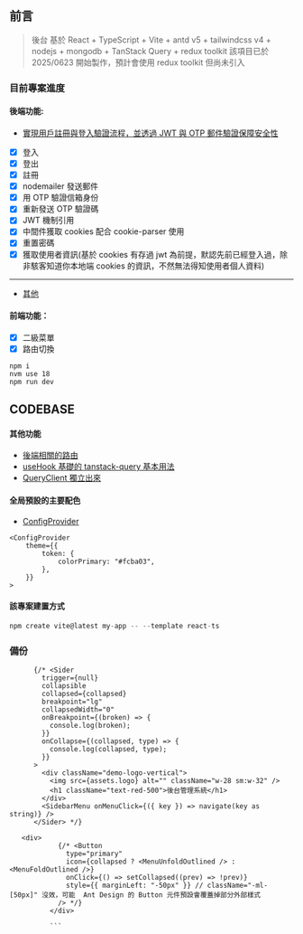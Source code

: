 ## 前言

> 後台 基於 React + TypeScript + Vite + antd v5 + tailwindcss v4 + nodejs + mongodb + TanStack Query + redux toolkit
> 該項目已於 2025/0623 開始製作，預計會使用 redux toolkit 但尚未引入

### 目前專案進度

#### 後端功能:

- [實現用戶註冊與登入驗證流程，並透過 JWT 與 OTP 郵件驗證保障安全性](https://github.com/Vic428-human/antd5-dashboard-practice/tree/main/backend/routes)
- [x] 登入
- [x] 登出
- [x] 註冊
- [x] nodemailer 發送郵件
- [x] 用 OTP 驗證信箱身份
- [x] 重新發送 OTP 驗證碼
- [x] JWT 機制引用
- [x] 中間件獲取 cookies 配合 cookie-parser 使用
- [x] 重置密碼
- [x] 獲取使用者資訊(基於 cookies 有存過 jwt 為前提，默認先前已經登入過，除非駭客知道你本地端 cookies 的資訊，不然無法得知使用者個人資料)

---

- [其他](https://github.com/Vic428-human/antd5-dashboard-practice/blob/main/src/routes/MainContent.tsx)

#### 前端功能：

- [x] 二級菜單
- [x] 路由切換

```
npm i
nvm use 18
npm run dev

```

## CODEBASE

#### 其他功能

- [後端相關的路由](https://github.com/Vic428-human/antd5-dashboard-practice/blob/main/src/routes/MainContent.tsx)
- [useHook 基礎的 tanstack-query 基本用法](https://github.com/Vic428-human/redux-toolkit-and-tanstack-query-demo/blob/main/src/hooks/useApplimittation.ts)
- [QueryClient 獨立出來](https://github.com/Vic428-human/redux-toolkit-and-tanstack-query-demo/blob/main/src/hooks/useApplimittation.ts)

####

#### 全局預設的主要配色

- [ConfigProvider](https://ant.design/docs/react/customize-theme#seed-token)

```
<ConfigProvider
    theme={{
        token: {
            colorPrimary: "#fcba03",
        },
    }}
>
```

#### 該專案建置方式

```js
npm create vite@latest my-app -- --template react-ts
```

### 備份

```
      {/* <Sider
        trigger={null}
        collapsible
        collapsed={collapsed}
        breakpoint="lg"
        collapsedWidth="0"
        onBreakpoint={(broken) => {
          console.log(broken);
        }}
        onCollapse={(collapsed, type) => {
          console.log(collapsed, type);
        }}
      >
        <div className="demo-logo-vertical">
          <img src={assets.logo} alt="" className="w-28 sm:w-32" />
          <h1 className="text-red-500">後台管理系統</h1>
        </div>
        <SidebarMenu onMenuClick={({ key }) => navigate(key as string)} />
      </Sider> */}

```

````
   <div>
            {/* <Button
              type="primary"
              icon={collapsed ? <MenuUnfoldOutlined /> : <MenuFoldOutlined />}
              onClick={() => setCollapsed((prev) => !prev)}
              style={{ marginLeft: "-50px" }} // className="-ml-[50px]" 沒效，可能  Ant Design 的 Button 元件預設會覆蓋掉部分外部樣式
            /> */}
          </div>

          ```
````
